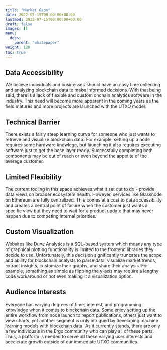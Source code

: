 ```yaml
---
title: "Market Gaps"
date: 2022-07-15T00:00:00+00:00
lastmod: 2022-07-15T00:00:00+00:00
draft: false
images: []
menu:
  docs:
    parent: "whitepaper"
weight: 120
toc: true
---
```


## Data Accessibility

We believe individuals and businesses should have an easy time collecting and analyzing blockchain data to make informed decisions. With that being said, there is a lack of flexible and custom onchain analytics software in the industry. This need will become more apparent in the coming years as the field matures and more projects are launched with the UTXO model. 

## Technical Barrier 

There exists a fairly steep learning curve for someone who just wants to retrieve and visualize blockchain data. For example, setting up a node requires some hardware knowlege, but launching it also requires executing software just to get the base layer ready. Successfully completing both components may be out of reach or even beyond the appetite of the average customer. 

## Limited Flexibility

The current tooling in this space achieves what it set out to do - provide data views on broader ecosystem health. However, services like Glassnode on Ethereum are fully centralized. This comes at a cost to data accessibility and creates a central point of failure when the customer just wants a specific view but they need to wait for a product update that may never happen due to competing internal priorities. 

## Custom Visualization

Websites like Dune Analytics is a SQL-based system which means any type of graphical plotting functionality is limited to the frontend libraries they decide to use. Unfortunately, this decision significantly truncates the scope and ability for blockchain analysts to parse data, visualize market trends, extract insights, customize their graphs, and share their analysis. For example, something as simple as flipping the y-axis may require a lengthy code workaround or not even making it a visualization option.

## Audience Interests

Everyone has varying degrees of time, interest, and programming knowledge when it comes to blockchain data. Some enjoy setting up the entire workflow from node launch to report publications, others just want to view charts, yet another segment is only intrigued by developing machine learning models with blockchain data. As it currently stands, there are only a few individuals in the Ergo community who can play all of these parts. Thus, a platform is needed to serve all these varying user interests and accelerate growth outside of our immediate UTXO communities. 

<br>
<br>
<br>

